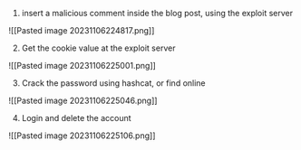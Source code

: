 


1. insert a malicious comment inside the blog post, using the exploit server

![[Pasted image 20231106224817.png]]

2. Get the cookie value at the exploit server 

![[Pasted image 20231106225001.png]]

3. Crack the password using hashcat, or find online 

![[Pasted image 20231106225046.png]]

4. Login and delete the account

![[Pasted image 20231106225106.png]]